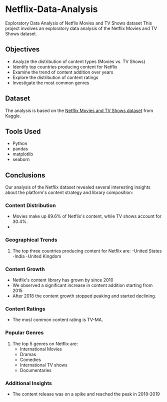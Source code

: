 # Netflix-Data-Analysis
Exploratory Data Analysis of Netflix Movies and TV Shows dataset
This project involves an exploratory data analysis of the Netflix Movies and TV Shows dataset.

## Objectives
- Analyze the distribution of content types (Movies vs. TV Shows)
- Identify top countries producing content for Netflix
- Examine the trend of content addition over years
- Explore the distribution of content ratings
- Investigate the most common genres

## Dataset
The analysis is based on the [Netflix Movies and TV Shows dataset](https://www.kaggle.com/shivamb/netflix-shows) from Kaggle.

## Tools Used
- Python
- pandas
- matplotlib
- seaborn

## Conclusions

Our analysis of the Netflix dataset revealed several interesting insights about the platform's content strategy and library composition:

### Content Distribution
- Movies make up 69.6% of Netflix's content, while TV shows account for 30.4%.
-

### Geographical Trends
1. The top three countries producing content for Netflix are:
   -United States
   -India
   -United Kingdom
   

### Content Growth
- Netflix's content library has grown by since 2010
- We observed a significant increase in content addition starting from 2015
- After 2018 the content growth stopped peaking and started declining.

### Content Ratings
- The most common content rating is TV-MA.

### Popular Genres
1. The top 5 genres on Netflix are:
   - International Movies
   - Dramas
   - Comedies
   - International TV shows
   - Documentaries
    

### Additional Insights
- The content release was on a spike and reached the peak in 2018-2019
